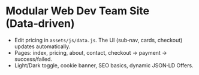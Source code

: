 # Modular Web Dev Team Site (Data‑driven)

- Edit pricing in `assets/js/data.js`. The UI (sub‑nav, cards, checkout) updates automatically.
- Pages: index, pricing, about, contact, checkout → payment → success/failed.
- Light/Dark toggle, cookie banner, SEO basics, dynamic JSON‑LD Offers.
